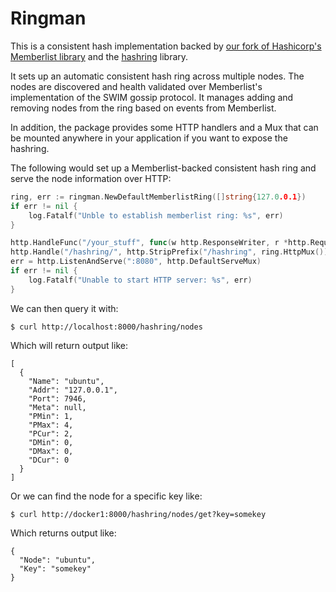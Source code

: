 Ringman
=======

This is a consistent hash implementation backed by [our fork of Hashicorp's
Memberlist library](https://github.com/Nitro/memberlist) and the
[hashring](https://github.com/serialx/hashring) library.

It sets up an automatic consistent hash ring across multiple nodes. The nodes
are discovered and health validated over Memberlist's implementation of the
SWIM gossip protocol. It manages adding and removing nodes from the ring based
on events from Memberlist.

In addition, the package provides some HTTP handlers and a Mux that can be
mounted anywhere in your application if you want to expose the hashring.

The following would set up a Memberlist-backed consistent hash ring and serve
the node information over HTTP:

```go
ring, err := ringman.NewDefaultMemberlistRing([]string{127.0.0.1})
if err != nil {
    log.Fatalf("Unble to establish memberlist ring: %s", err)
}

http.HandleFunc("/your_stuff", func(w http.ResponseWriter, r *http.Request) { w.Write([]byte("OK")) })
http.Handle("/hashring/", http.StripPrefix("/hashring", ring.HttpMux()))
err = http.ListenAndServe(":8080", http.DefaultServeMux)
if err != nil {
	log.Fatalf("Unable to start HTTP server: %s", err)
}
```

We can then query it with:

```
$ curl http://localhost:8000/hashring/nodes
```

Which will return output like:

```
[
  {
    "Name": "ubuntu",
    "Addr": "127.0.0.1",
    "Port": 7946,
    "Meta": null,
    "PMin": 1,
    "PMax": 4,
    "PCur": 2,
    "DMin": 0,
    "DMax": 0,
    "DCur": 0
  }
]
```

Or we can find the node for a specific key like:

```
$ curl http://docker1:8000/hashring/nodes/get?key=somekey
```

Which returns output like:
 
```
{
  "Node": "ubuntu",
  "Key": "somekey"
}
```
